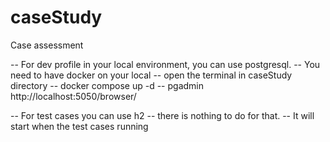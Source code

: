 # caseStudy
Case assessment


-- For dev profile in your local environment, you can use postgresql.
-- You need to have docker on your local
-- open the terminal in caseStudy directory
-- docker compose up -d
-- pgadmin http://localhost:5050/browser/


-- For test cases you can use h2
-- there is nothing to do for that. 
-- It will start when the test cases running
